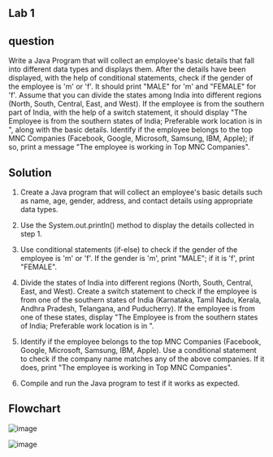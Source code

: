 ## Lab 1

## question
Write a Java Program that will collect an employee's basic details that fall into different data types and displays them.
After the details have been displayed, with the help of conditional statements, check if the gender of the employee is 'm' or 'f'. It should print "MALE" for 'm' and "FEMALE" for 'f'.
Assume that you can divide the states among India into different regions (North, South, Central, East, and West). If the employee is from the southern part of India, with the help of a switch statement, it should display "The Employee is from the southern states of India; Preferable work location is in <state>", along with the basic details.
Identify if the employee belongs to the top MNC Companies (Facebook, Google, Microsoft, Samsung, IBM, Apple); if so, print a message "The employee is working in Top MNC Companies".
  
  
  ## Solution

1. Create a Java program that will collect an employee's basic details such as name, age, gender, address, and contact details using appropriate data types.

2. Use the System.out.println() method to display the details collected in step 1.

3. Use conditional statements (if-else) to check if the gender of the employee is 'm' or 'f'. If the gender is 'm', print "MALE"; if it is 'f', print "FEMALE".

4. Divide the states of India into different regions (North, South, Central, East, and West). Create a switch statement to check if the employee is from one of the southern states of India (Karnataka, Tamil Nadu, Kerala, Andhra Pradesh, Telangana, and Puducherry). If the employee is from one of these states, display "The Employee is from the southern states of India; Preferable work location is in <state>". 

5. Identify if the employee belongs to the top MNC Companies (Facebook, Google, Microsoft, Samsung, IBM, Apple). Use a conditional statement to check if the company name matches any of the above companies. If it does, print "The employee is working in Top MNC Companies".

6. Compile and run the Java program to test if it works as expected.

## Flowchart
 ![image](https://github.com/nithin403/22122033-MDS273L-JAVA/assets/113897873/5cf41c6d-7a95-46bc-a3ec-db5d42f065f0)
 
  ![image](https://github.com/nithin403/22122033-MDS273L-JAVA/assets/113897873/a3502712-b9e9-4f84-acb6-a22ff541895a)

